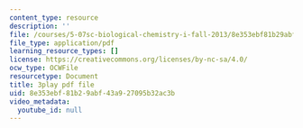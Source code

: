 ```yaml
---
content_type: resource
description: ''
file: /courses/5-07sc-biological-chemistry-i-fall-2013/8e353ebf81b29abf43a927095b32ac3b_XmS9DYHQHi0.pdf
file_type: application/pdf
learning_resource_types: []
license: https://creativecommons.org/licenses/by-nc-sa/4.0/
ocw_type: OCWFile
resourcetype: Document
title: 3play pdf file
uid: 8e353ebf-81b2-9abf-43a9-27095b32ac3b
video_metadata:
  youtube_id: null
---
```

